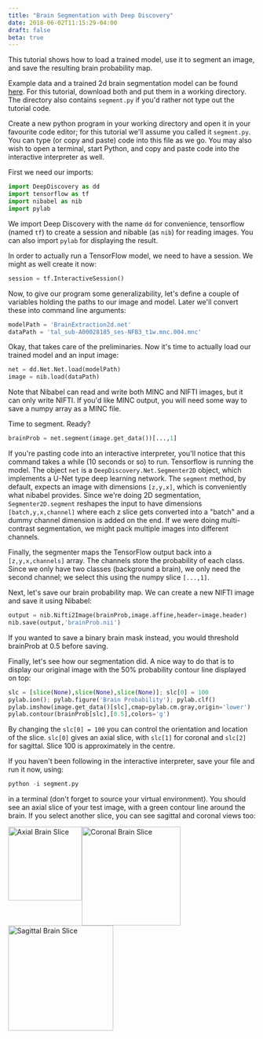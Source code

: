 ```yaml
---
title: "Brain Segmentation with Deep Discovery"
date: 2018-06-02T11:15:29-04:00
draft: false
beta: true
---
```


This tutorial shows how to load a trained model, use it to segment an image, and save the resulting brain probability map.

Example data and a trained 2d brain segmentation model can be found [here](https://github.com/robb-brown/DeepDiscovery/tree/master/examples/brainSegmentation). For this tutorial, download both and put them in a working directory. The directory also contains ```segment.py``` if you'd rather not type out the tutorial code.

Create a new python program in your working directory and open it in your favourite code editor; for this tutorial we'll assume you called it ```segment.py```. You can type (or copy and paste) code into this file as we go.  You may also wish to open a terminal, start Python, and copy and paste code into the interactive interpreter as well.

First we need our imports:

``` python
import DeepDiscovery as dd
import tensorflow as tf
import nibabel as nib
import pylab
```

We import Deep Discovery with the name ```dd``` for convenience, tensorflow (named ```tf```) to create a session and nibable (as ```nib```) for reading images. You can also import ```pylab``` for displaying the result.

In order to actually run a TensorFlow model, we need to have a session.  We might as well create it now:

``` python
session = tf.InteractiveSession()
```

Now, to give our program some generalizability, let's define a couple of variables holding the paths to our image and model.  Later we'll convert these into command line arguments:

``` python
modelPath = 'BrainExtraction2d.net'
dataPath = 'tal_sub-A00028185_ses-NFB3_t1w.mnc.004.mnc'
```

Okay, that takes care of the preliminaries.  Now it's time to actually load our trained model and an input image:

```python
net = dd.Net.Net.load(modelPath)
image = nib.load(dataPath)
```

Note that Nibabel can read and write both MINC and NIFTI images, but it can only write NIFTI.  If you'd like MINC output, you will need some way to save a numpy array as a MINC file.

Time to segment.  Ready?

``` python
brainProb = net.segment(image.get_data())[...,1]
```

If you're pasting code into an interactive interpreter, you'll notice that this command takes a while (10 seconds or so) to run.  Tensorflow is running the model.  The object ```net``` is a ```DeepDiscovery.Net.Segmenter2D``` object, which implements a U-Net type deep learning network. The ```segment``` method, by default, expects an image with dimensions ```[z,y,x]```, which is conveniently what nibabel provides.  Since we're doing 2D segmentation, ```Segmenter2D.segment``` reshapes the input to have dimensions ```[batch,y,x,channel]``` where each z slice gets converted into a "batch" and a dummy channel dimension is added on the end.  If we were doing multi-contrast segmentation, we might pack multiple images into different channels. 

Finally, the segmenter maps the TensorFlow output back into a ```[z,y,x,channels]``` array. The channels store the probability of each class. Since we only have two classes (background a brain), we only need the second channel; we select this using the numpy slice ```[...,1]```.

Next, let's save our brain probability map.  We can create a new NIFTI image and save it using Nibabel:

```python
output = nib.Nifti2Image(brainProb,image.affine,header=image.header)
nib.save(output,'brainProb.nii')
```

If you wanted to save a binary brain mask instead, you would threshold brainProb at 0.5 before saving.

Finally, let's see how our segmentation did.  A nice way to do that is to display our original image with the 50% probability contour line displayed on top:

```python
slc = [slice(None),slice(None),slice(None)]; slc[0] = 100
pylab.ion(); pylab.figure('Brain Probability'); pylab.clf()
pylab.imshow(image.get_data()[slc],cmap=pylab.cm.gray,origin='lower')
pylab.contour(brainProb[slc],[0.5],colors='g')
```

By changing the ```slc[0] = 100``` you can control the orientation and location of the slice.  ```slc[0]``` gives an axial slice, with ```slc[1]``` for coronal and ```slc[2]``` for sagittal. Slice 100 is approximately in the centre.

If you haven't been following in the interactive interpreter, save your file and run it now, using:

```python
python -i segment.py
```

in a terminal (don't forget to source your virtual environment). You should see an axial slice of your test image, with a green contour line around the brain. If you select another slice, you can see sagittal and coronal views too:

<div class=".content-center .cf:after">
<img src="/tutorials/images/brainSegmentationTutorialAxial.jpeg", alt="Axial Brain Slice" style="width:150px; float:left"/>
<img src="/tutorials/images/brainSegmentationTutorialCoronal.jpeg", alt="Coronal Brain Slice" style="width:201px; float:left"/>
<img src="/tutorials/images/brainSegmentationTutorialSagittal.jpeg", alt="Sagittal Brain Slice" style="width:214px; float:left"/>
</div>

